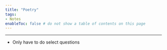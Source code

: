 ```yaml
---
title: "Poetry"
tags:
- Notes
enableToc: false # do not show a table of contents on this page
---
```


__________________________________________________________________________________________________________

- Only have to do select questions


